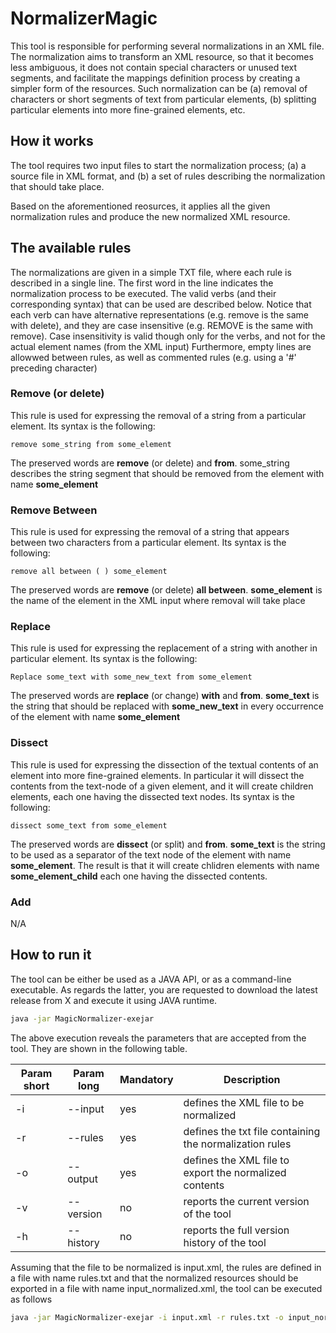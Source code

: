 # NormalizerMagic

This tool is responsible for performing several normalizations in an XML file.
The normalization aims to transform an XML resource, so that it becomes less ambiguous, it does not contain special characters or unused text segments, 
and facilitate the mappings definition process by creating a simpler form of the resources. 
Such normalization can be (a) removal of characters or short segments of text from particular elements,
(b) splitting particular elements into more fine-grained elements, etc.

## How it works

The tool requires two input files to start the normalization process;
(a) a source file in XML format, and 
(b) a set of rules describing the normalization that should take place.

Based on the aforementioned reosurces, it applies all the given normalization rules and produce the new normalized XML resource.

## The available rules

The normalizations are given in a simple TXT file, where each rule is described in a single line. 
The first word in the line indicates the normalization process to be executed. 
The valid verbs (and their corresponding syntax) that can be used are described below. 
Notice that each verb can have alternative representations (e.g. remove is the same with delete), 
and they are case insensitive (e.g. REMOVE is the same with remove). 
Case insensitivity is valid though only for the verbs, and not for the actual element names (from the XML input)
Furthermore, empty lines are allowwed between rules, as well as commented rules (e.g. using a '#' preceding character)

### Remove (or delete)

This rule is used for expressing the removal of a string from a particular element. Its syntax is the following: 
```
remove some_string from some_element
```
The preserved words are **remove** (or delete) and **from**. some_string describes the string segment that should be removed from the element with name **some_element**

### Remove Between 
This rule is used for expressing the removal of a string that appears between two characters from a particular element. Its syntax is the following: 
```
remove all between ( ) some_element
```
The preserved words are **remove** (or delete) **all between**.  **some_element** is the name of the element in the XML input where removal will take place

### Replace

This rule is used for expressing the replacement of a string with another in  particular element. Its syntax is the following: 
```
Replace some_text with some_new_text from some_element
```
The preserved words are **replace** (or change) **with** and **from**. **some_text** is the string that should be replaced with **some_new_text** in every occurrence of the element with name **some_element**

### Dissect

This rule is used for expressing the dissection of the textual contents of an element into more fine-grained elements. In particular it will dissect the contents from the text-node of a given element, and it will create children elements, each one having the dissected text nodes.  Its syntax is the following: 
```
dissect some_text from some_element
```
The preserved words are **dissect** (or split) and **from**. **some_text** is the string to be used as a separator of the text node of the  element with name **some_element**. The result is that it will create chlidren elements with name **some_element_child** each one having the dissected contents.

### Add
N/A

## How to run it

The tool can be either be used as a JAVA API, or as a command-line executable. 
As regards the latter, you are requested to download the latest release from X 
and execute it using JAVA runtime. 
```bash
java -jar MagicNormalizer-exejar
```

The above execution reveals the parameters that are accepted from the tool. They are shown in the following table. 

| Param short | Param long  |  Mandatory | Description |
|-----------|---------------|-------|-------|
| -i        | --input       | yes   | defines the XML file to be normalized |
| -r        | --rules       | yes   | defines the txt file containing the normalization rules |
| -o        | --output      | yes   | defines the XML file to export the normalized contents |
| -v        | --version     | no    | reports the current version of the tool |
| -h        | --history     | no    | reports the full version history of the tool |

Assuming that the file to be normalized is input.xml, the rules are defined in a file with name rules.txt and that the normalized resources should be exported in a file with name input_normalized.xml, the tool can be executed as follows 
```bash
java -jar MagicNormalizer-exejar -i input.xml -r rules.txt -o input_normalized.xml
```
